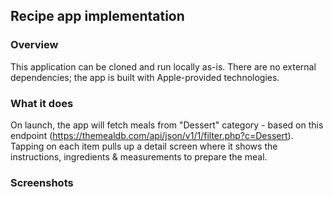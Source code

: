 ## Recipe app implementation

### Overview

This application can be cloned and run locally as-is. There are no external dependencies; the app is built with Apple-provided technologies.

### What it does
On launch, the app will fetch meals from "Dessert" category - based on this endpoint (https://themealdb.com/api/json/v1/1/filter.php?c=Dessert). Tapping on each item pulls up a detail screen where it shows the instructions, ingredients & measurements to prepare the meal.

### Screenshots


